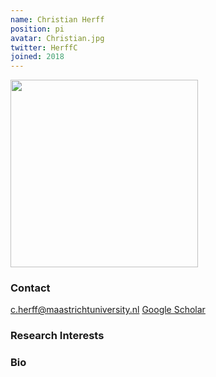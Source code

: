 ```yaml
---
name: Christian Herff
position: pi
avatar: Christian.jpg
twitter: HerffC
joined: 2018
---
```


<img width="300" src="{{site.baseurl}}/images/people/{{page.avatar}}" data-action="zoom">

### Contact
c.herff@maastrichtuniversity.nl
<i class="fa fa-bar-chart"></i> [Google Scholar](https://scholar.google.de/citations?user=n465ljAAAAAJ) <br>

### Research Interests

### Bio

